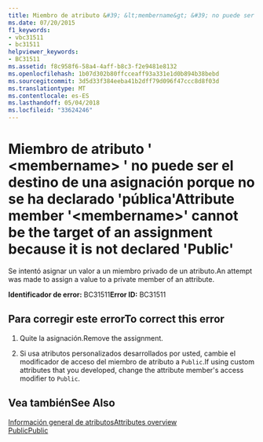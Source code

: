 ```yaml
---
title: Miembro de atributo &#39; &lt;membername&gt; &#39; no puede ser el destino de una asignación porque no se ha declarado &#39;pública&#39;
ms.date: 07/20/2015
f1_keywords:
- vbc31511
- bc31511
helpviewer_keywords:
- BC31511
ms.assetid: f8c958f6-58a4-4aff-b8c3-f2e9481e8132
ms.openlocfilehash: 1b07d302b80ffcceaff93a331e1d0b894b38bebd
ms.sourcegitcommit: 3d5d33f384eeba41b2dff79d096f47ccc8d8f03d
ms.translationtype: MT
ms.contentlocale: es-ES
ms.lasthandoff: 05/04/2018
ms.locfileid: "33624246"
---
```

# <a name="attribute-member-39ltmembernamegt39-cannot-be-the-target-of-an-assignment-because-it-is-not-declared-39public39"></a><span data-ttu-id="adeea-102">Miembro de atributo &#39; &lt;membername&gt; &#39; no puede ser el destino de una asignación porque no se ha declarado &#39;pública&#39;</span><span class="sxs-lookup"><span data-stu-id="adeea-102">Attribute member &#39;&lt;membername&gt;&#39; cannot be the target of an assignment because it is not declared &#39;Public&#39;</span></span>
<span data-ttu-id="adeea-103">Se intentó asignar un valor a un miembro privado de un atributo.</span><span class="sxs-lookup"><span data-stu-id="adeea-103">An attempt was made to assign a value to a private member of an attribute.</span></span>  
  
 <span data-ttu-id="adeea-104">**Identificador de error:** BC31511</span><span class="sxs-lookup"><span data-stu-id="adeea-104">**Error ID:** BC31511</span></span>  
  
## <a name="to-correct-this-error"></a><span data-ttu-id="adeea-105">Para corregir este error</span><span class="sxs-lookup"><span data-stu-id="adeea-105">To correct this error</span></span>  
  
1.  <span data-ttu-id="adeea-106">Quite la asignación.</span><span class="sxs-lookup"><span data-stu-id="adeea-106">Remove the assignment.</span></span>  
  
2.  <span data-ttu-id="adeea-107">Si usa atributos personalizados desarrollados por usted, cambie el modificador de acceso del miembro de atributo a `Public`.</span><span class="sxs-lookup"><span data-stu-id="adeea-107">If using custom attributes that you developed, change the attribute member's access modifier to `Public`.</span></span>  
  
## <a name="see-also"></a><span data-ttu-id="adeea-108">Vea también</span><span class="sxs-lookup"><span data-stu-id="adeea-108">See Also</span></span>  
 [<span data-ttu-id="adeea-109">Información general de atributos</span><span class="sxs-lookup"><span data-stu-id="adeea-109">Attributes overview</span></span>](~/docs/visual-basic/programming-guide/concepts/attributes/index.md)  
 [<span data-ttu-id="adeea-110">Public</span><span class="sxs-lookup"><span data-stu-id="adeea-110">Public</span></span>](../../visual-basic/language-reference/modifiers/public.md)
